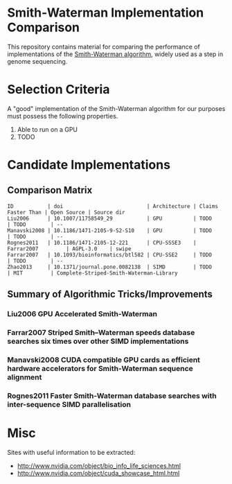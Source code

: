 Smith-Waterman Implementation Comparison
==========================================

This repository contains material for comparing the performance of
implementations of the [Smith-Waterman
algorithm](https://en.wikipedia.org/wiki/Smith%E2%80%93Waterman_algorithm),
widely used as a step in genome sequencing.



Selection Criteria
==========================================

A "good" implementation of the Smith-Waterman algorithm for our purposes must
possess the following properties.

  1. Able to run on a GPU
  2. TODO



Candidate Implementations
==========================================

Comparison Matrix
-----------------

    ID           | doi                           | Architecture | Claims Faster Than | Open Source | Source dir
    Liu2006      | 10.1007/11758549_29           | GPU          | TODO               | TODO        | --
    Manavski2008 | 10.1186/1471-2105-9-S2-S10    | GPU          | TODO               | TODO        | --
    Rognes2011   | 10.1186/1471-2105-12-221      | CPU-SSSE3    | Farrar2007         | AGPL-3.0    | swipe
    Farrar2007   | 10.1093/bioinformatics/btl582 | CPU-SSE2     | TODO               | TODO        | --
    Zhao2013     | 10.1371/journal.pone.0082138  | SIMD         | TODO               | MIT         | Complete-Striped-Smith-Waterman-Library


Summary of Algorithmic Tricks/Improvements
------------------------------------------

### Liu2006 **GPU Accelerated Smith-Waterman**

### Farrar2007 **Striped Smith–Waterman speeds database searches six times over other SIMD implementations**

### Manavski2008 **CUDA compatible GPU cards as efficient hardware accelerators for Smith-Waterman sequence alignment**

### Rognes2011 **Faster Smith-Waterman database searches with inter-sequence SIMD parallelisation**




Misc
==========================================

Sites with useful information to be extracted:

 * http://www.nvidia.com/object/bio_info_life_sciences.html
 * http://www.nvidia.com/object/cuda_showcase_html.html

